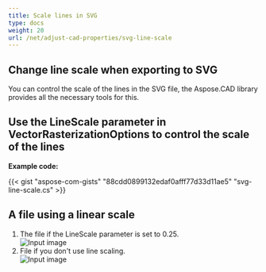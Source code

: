 ```yaml
---
title: Scale lines in SVG
type: docs
weight: 20
url: /net/adjust-cad-properties/svg-line-scale
---
```



## **Change line scale when exporting to SVG**

You can control the scale of the lines in the SVG file, the Aspose.CAD library provides all the necessary tools for this.

## **Use the LineScale parameter in VectorRasterizationOptions to control the scale of the lines**

**Example code:**

{{< gist "aspose-com-gists" "88cdd0899132edaf0afff77d33d11ae5" "svg-line-scale.cs" >}}


## A file using a linear scale
1. The file if the LineScale parameter is set to 0.25.<br>
![Input image](/_assets/guide/svg/line_scale_0.25.png)<br>
1. File if you don't use line scaling.<br>
![Input image](/_assets/guide/svg/basic_options.png)<br>

